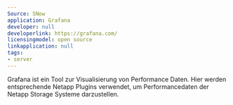 ```yaml
---
Source: SNow
application: Grafana
developer: null
developerlink: https://grafana.com/
licensingmodel: open source
linkapplication: null
tags:
- server
---
```

Grafana ist ein Tool zur Visualisierung von Performance Daten. Hier werden entsprechende Netapp Plugins verwendet, um Performancedaten der Netapp Storage Systeme darzustellen.
